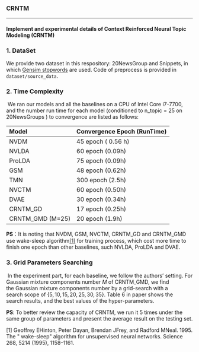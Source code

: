 ### CRNTM

------

#### Implement and experimental details of Context Reinforced Neural Topic Modeling (CRNTM)



### 1. DataSet

We provide two dataset in this respository: 20NewsGroup and Snippets, in which [Gensim stopwords](https://radimrehurek.com/gensim/) are used. Code of preprocess is provided in `dataset/source_data`.



### 2. Time Complexity

​	We ran our models and all the baselines on a CPU of Intel Core i7-7700, and the number run time for each model (conditioned to n_topic = 25 on 20NewsGroups ) to convergence  are listed as follows: 

| Model            | Convergence Epoch (RunTime) |
| :--------------- | :-------------------------- |
| NVDM             | 45 epoch ( 0.56 h)          |
| NVLDA            | 60 epoch (0.09h)            |
| ProLDA           | 75 epoch (0.09h)            |
| GSM              | 48 epoch (0.62h)            |
| TMN              | 300 epoch (2.5h)            |
| NVCTM            | 60 epoch (0.50h)            |
| DVAE             | 30 epoch (0.34h)            |
| CRNTM_GD         | 17 epoch (0.25h)            |
| CRNTM_GMD (M=25) | 20 epoch  (1.9h)            |

**PS**：It is noting that NVDM, GSM, NVCTM, CRNTM_GD and CRNTM_GMD use wake-sleep algorithm[[1]](#ref1) for training process, which cost more time to finish one epoch than other baselines, such NVLDA, ProLDA and DVAE.



### 3. Grid Parameters Searching

​	In the experiment part, for each baseline, we follow the authors’ setting.  For Gaussian mixture components number $M$ of CRNTM_GMD, we find the Gaussian mixture components number by a grid-search with a search scope of $\{5, 10, 15, 20, 25, 30, 35\}$. Table 6 in paper shows the search results, and the best values of the hyper-parameters. 

**PS**: To better review the capacity of CRNTM, we run it 5 times under the same group of parameters and present the average result on the testing set.



<div id="ref1"> [1] Geoffrey EHinton, Peter Dayan, Brendan JFrey, and Radford MNeal. 1995. The " wake-sleep" algorithm for unsupervised neural networks. Science 268, 5214 (1995), 1158–1161. </div>



